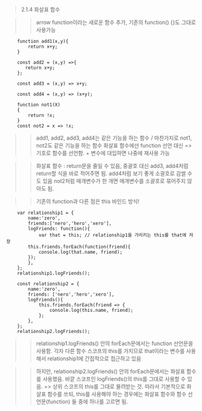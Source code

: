 > 2.1.4 화살표 함수

>> arrow function이라는 새로운 함수 추가, 기존의 function() {}도 그대로 사용가능

~~~
    function add1(x,y){
        return x+y;
    }

    const add2 = (x,y) =>{
       return x+y;  
    };

    const add3 = (x,y) => x+y;

    const add4 = (x,y) => (x+y);

    function not1(X)
    {
        return !x;
    }
    const not2 = x => !x;
~~~
>> add1, add2, add3, add4는 같은 기능을 하는 함수 / 마찬가지로 not1, not2도 같은 기능을 하는 함수
>> 화살표 함수에선 function 선언 대신 => 기호로 함수를 선언함. + 변수에 대입하면 나중에 재사용 가능

>> 화살표 함수 : return문을 줄일 수 있음, 중괄호 대신 add3, add4처럼 return할 식을 바로 적어주면 됨.
>> add4처럼 보기 좋게 소괄호로 감쌀 수도 있음
>> not2처럼 매개변수가 한 개면 매개변수를 소괄호로 묶어주지 않아도 됨.

>> 기존의 function과 다른 점은 this 바인드 방식!

~~~
    var relationship1 = {
        name:'zero',
        friends:['nero','hero','xero'],
        logFriends: function(){
            var that = this; // relationship1을 가리키는 this를 that에 저장
        this.friends.forEach(function(friend){
            console.log(that.name, friend);
        });
        },
    };
    relationship1.logFriends();

    const relationship2 = {
        name:'zero',
        friends: ['nero','hero','xero'],
        logFriends(){
            this.friends.forEach(friend => {
                console.log(this.name, friend);
            };
        },
    };
    relationship2.logFriends();
~~~

>> relationship1.logFriends() 안의 forEach문에서는 function 선언문을 사용함.
>> 각자 다른 함수 스코프의 this를 가지므로 that이라는 변수를 사용해서 relationship1에 간접적으로 접근하고 있음

>> 하지만, relationship2.logFriends() 안의 forEach문에서는 화살표 함수를 사용했음. 
>> 바깥 스코프인 logFriends()의 this를 그대로 사용할 수 있음. => 상위 스코프의 this를 그대로 물려받는 것.
>> 따라서 기본적으로 화살표 함수를 쓰되, this를 사용해야 하는 경우에는 화살표 함수와 함수 선언문(function) 둘 중에 하나를 고르면 됨.